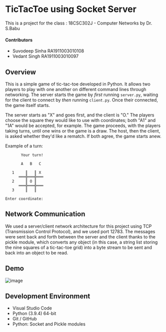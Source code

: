 # TicTacToe using Socket Server
This is a project for the class : 18CSC302J - Computer Networks by Dr. S.Babu

#### Contributors
* Suvodeep Sinha RA1911003010108
* Vedant Singh RA1911003010097


## Overview

This is a simple game of tic-tac-toe developed in Python. It allows two players to play with one another on different command lines through networking. The server starts the game by *first* running `server.py`, waiting for the client to connect by *then* running `client.py`. Once their connected, the game itself starts.

The server starts as "X" and goes first, and the client is "O." The players choose the square they would like to use with coordinates; both "A1" and "1A" would be accepted, for example. The game proceeds, with the players taking turns, until one wins or the game is a draw. The host, then the client, is asked whether they'd like a rematch. If both agree, the game starts anew. 

Example of a turn:

```
       Your turn!

       A   B   C

   1     ║   ║ X
      ═══╬═══╬═══
   2     ║ O ║
      ═══╬═══╬═══
   3     ║   ║

Enter coordinate: 
```
## Network Communication

We used a server/client network architecture for this project using TCP (Transmission Control Protocol), and we used port 12783. The messages were sent back and forth between the server and the client thanks to the pickle module, which converts any object (in this case, a string list storing the nine squares of a tic-tac-toe grid) into a byte stream to be sent and back into an object to be read. 
## Demo
![image](https://user-images.githubusercontent.com/52796258/136496822-268fc91a-4826-4abb-9a13-9076117c3063.png)

## Development Environment

* Visual Studio Code
* Python (3.9.4) 64-bit
* Git / GitHub
* Python: Socket and Pickle modules

